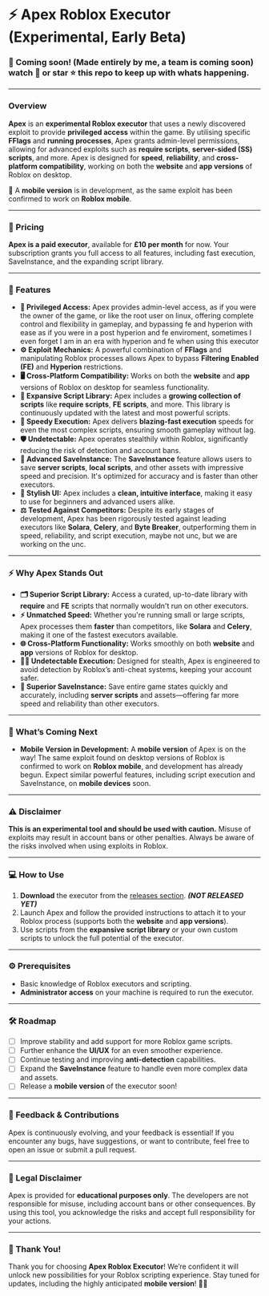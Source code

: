 # ⚡ Apex Roblox Executor (Experimental, Early Beta)

### 🚀 Coming soon! (Made entirely by me, a team is coming soon) watch 👀 or star ⭐ this repo to keep up with whats happening.

---

### Overview

**Apex** is an **experimental Roblox executor** that uses a newly discovered exploit to provide **privileged access** within the game. By utilising specific **FFlags** and **running processes**, Apex grants admin-level permissions, allowing for advanced exploits such as **require scripts**, **server-sided (SS) scripts**, and more. Apex is designed for **speed**, **reliability**, and **cross-platform compatibility**, working on both the **website** and **app versions** of Roblox on desktop.

📱 A **mobile version** is in development, as the same exploit has been confirmed to work on **Roblox mobile**.

---

### 💸 Pricing

**Apex is a paid executor**, available for **£10 per month** for now. Your subscription grants you full access to all features, including fast execution, SaveInstance, and the expanding script library.

---

### 🌟 Features

- **👑 Privileged Access:** Apex provides admin-level access, as if you were the owner of the game, or like the root user on linux, offering complete control and flexibility in gameplay, and bypassing fe and hyperion with ease as if you were in a post hyperion and fe enviroment, sometimes I even forget I am in an era with hyperion and fe when using this executor
- **⚙️ Exploit Mechanics:** A powerful combination of **FFlags** and manipulating  Roblox processes allows Apex to bypass **Filtering Enabled (FE)** and **Hyperion** restrictions.
- **🖥️ Cross-Platform Compatibility:** Works on both the **website** and **app** versions of Roblox on desktop for seamless functionality.
- **📜 Expansive Script Library:** Apex includes a **growing collection of scripts** like **require scripts**, **FE scripts**, and more. This library is continuously updated with the latest and most powerful scripts.
- **🚀 Speedy Execution:** Apex delivers **blazing-fast execution** speeds for even the most complex scripts, ensuring smooth gameplay without lag.
- **🛡️ Undetectable:** Apex operates stealthily within Roblox, significantly reducing the risk of detection and account bans.
- **💾 Advanced SaveInstance:** The **SaveInstance** feature allows users to save **server scripts**, **local scripts**, and other assets with impressive speed and precision. It's optimized for accuracy and is faster than other executors.
- **🎨 Stylish UI:** Apex includes a **clean, intuitive interface**, making it easy to use for beginners and advanced users alike.
- **⚖️ Tested Against Competitors:** Despite its early stages of development, Apex has been rigorously tested against leading executors like **Solara**, **Celery**, and **Byte Breaker**, outperforming them in speed, reliability, and script execution, maybe not unc, but we are working on the unc.

---

### ⚡ Why Apex Stands Out

- **🗂️ Superior Script Library:** Access a curated, up-to-date library with **require** and **FE** scripts that normally wouldn't run on other executors.
- **⚡ Unmatched Speed:** Whether you're running small or large scripts, Apex processes them **faster** than competitors, like **Solara** and **Celery**, making it one of the fastest executors available.
- **🌐 Cross-Platform Functionality:** Works smoothly on both **website** and **app** versions of Roblox for desktop.
- **🕵️‍♂️ Undetectable Execution:** Designed for stealth, Apex is engineered to avoid detection by Roblox’s anti-cheat systems, keeping your account safer.
- **💾 Superior SaveInstance:** Save entire game states quickly and accurately, including **server scripts** and assets—offering far more speed and reliability than other executors.

---

### 📱 What’s Coming Next

- **Mobile Version in Development:** A **mobile version** of Apex is on the way! The same exploit found on desktop versions of Roblox is confirmed to work on **Roblox mobile**, and development has already begun. Expect similar powerful features, including script execution and SaveInstance, on **mobile devices** soon.

---

### ⚠️ Disclaimer

**This is an experimental tool and should be used with caution.** Misuse of exploits may result in account bans or other penalties. Always be aware of the risks involved when using exploits in Roblox.

---

### 💻 How to Use

1. **Download** the executor from the [releases section](#). ***(NOT RELEASED YET)***
2. Launch Apex and follow the provided instructions to attach it to your Roblox process (supports both the **website** and **app versions**).
3. Use scripts from the **expansive script library** or your own custom scripts to unlock the full potential of the executor.

---

### ⚙️ Prerequisites

- Basic knowledge of Roblox executors and scripting.
- **Administrator access** on your machine is required to run the executor.

---

### 🛠️ Roadmap

- [ ] Improve stability and add support for more Roblox game scripts.
- [ ] Further enhance the **UI/UX** for an even smoother experience.
- [ ] Continue testing and improving **anti-detection** capabilities.
- [ ] Expand the **SaveInstance** feature to handle even more complex data and assets.
- [ ] Release a **mobile version** of the executor soon!

---

### 🔧 Feedback & Contributions

Apex is continuously evolving, and your feedback is essential! If you encounter any bugs, have suggestions, or want to contribute, feel free to open an issue or submit a pull request.

---

### 📜 Legal Disclaimer

Apex is provided for **educational purposes only**. The developers are not responsible for misuse, including account bans or other consequences. By using this tool, you acknowledge the risks and accept full responsibility for your actions.

---

### 🎉 Thank You!

Thank you for choosing **Apex Roblox Executor**! We’re confident it will unlock new possibilities for your Roblox scripting experience. Stay tuned for updates, including the highly anticipated **mobile version**! 📱🚀
